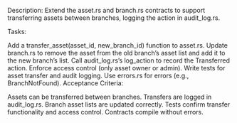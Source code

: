 Description: Extend the asset.rs and branch.rs contracts to support transferring assets between branches, logging the action in audit_log.rs.

Tasks:

Add a transfer_asset(asset_id, new_branch_id) function to asset.rs.
Update branch.rs to remove the asset from the old branch’s asset list and add it to the new branch’s list.
Call audit_log.rs’s log_action to record the Transferred action.
Enforce access control (only asset owner or admin).
Write tests for asset transfer and audit logging.
Use errors.rs for errors (e.g., BranchNotFound).
Acceptance Criteria:

Assets can be transferred between branches.
Transfers are logged in audit_log.rs.
Branch asset lists are updated correctly.
Tests confirm transfer functionality and access control.
Contracts compile without errors.